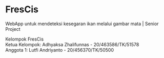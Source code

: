 # FresCis
WebApp untuk mendeteksi kesegaran ikan melalui gambar mata | Senior Project

Kelompok FresCis \
Ketua Kelompok: Adhyaksa Zhalifunnas - 20/463586/TK/51578 \
Anggota 1: Lutfi Andriyanto - 20/456370/TK/50500
